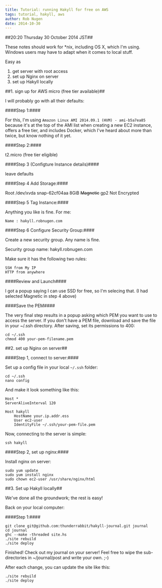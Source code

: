 ```yaml
---
title: Tutorial: running Hakyll for free on AWS
tags: tutorial, hakyll, aws
author: Rob Nugen
date: 2014-10-30
---
```


##20:20 Thursday 30 October 2014 JST##

These notes should work for *nix, including OS X, which I'm using.  Windows users may have to adapt when it comes to local stuff.

Easy as 

1. get server with root access
2. set up Nginx on server
3. set up Hakyll locally

##1. sign up for AWS micro (free tier available)##

I will probably go with all their defaults:

####Step 1:####

For this, I'm using ```Amazon Linux AMI 2014.09.1 (HVM) - ami-b5a7ea85``` because it's at the top of the AMI list when creating a new EC2 instance, offers a free tier, and includes Docker, which I've heard about more than twice, but know nothing of it yet.

####Step 2:####

t2.micro (free tier eligible)

####Step 3 (Configture Instance details)####

leave defaults

####Step 4 Add Storage:####

Root /dev/xvda snap-62cf04aa  8GiB  ~~Magnetic~~ gp2  Not Encrypted

####Step 5 Tag Instance:####

Anything you like is fine.  For me:

```
Name : hakyll.robnugen.com
```

####Step 6 Configure Security Group:####

Create a new security group.  Any name is fine.

Security group name: hakyll.robnugen.com

Make sure it has the following two rules:

```
SSH from My IP
HTTP from anywhere
```

####Review and Launch####

I got a popup saying I can use SSD for free, so I'm selecing that.  (I had selected Magnetic in step 4 above)

####Save the PEM####

The very final step results in a popup asking which PEM you want to
use to access the server.  If you don't have a PEM file, download and
save the file in your ~/.ssh directory.  After saving, set its
permissions to 400:

```
cd ~/.ssh
chmod 400 your-pem-filename.pem
```

##2. set up Nginx on server##

####Step 1, connect to server:####

Set up a config file in your local ```~/.ssh``` folder:

```
cd ~/.ssh
nano config
```

And make it look something like this:

    Host *
    ServerAliveInterval 120
    
    Host hakyll
        HostName your.ip.addr.ess
        User ec2-user
        IdentityFile ~/.ssh/your-pem-file.pem

Now, connecting to the server is simple:

```
ssh hakyll
```

####Step 2, set up nginx:####

Install nginx on server:

```
sudo yum update
sudo yum install nginx
sudo chown ec2-user /usr/share/nginx/html
```

##3. Set up Hakyll locally##

We've done all the groundwork; the rest is easy!

Back on your local computer:

####Step 1:####

```
git clone git@github.com:thunderrabbit/hakyll-journal.git journal
cd journal
ghc --make -threaded site.hs
./site rebuild
./site deploy
```

Finished!   Check out my journal on your server!  Feel free to wipe the sub-directories in ~/journal/post and write your own.  ;-)

After each change, you can update the site like this:

```
./site rebuild
./site deploy
```
